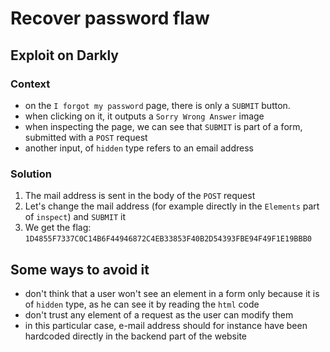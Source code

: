 # Recover password flaw

## Exploit on Darkly

### Context

* on the `I forgot my password` page, there is only a `SUBMIT` button.
* when clicking on it, it outputs a `Sorry Wrong Answer` image
* when inspecting the page, we can see that `SUBMIT` is part of a form, submitted with a `POST` request
* another input, of `hidden` type refers to an email address

### Solution

1. The mail address is sent in the body of the `POST` request
2. Let's change the mail address (for example directly in the `Elements` part of `inspect`) and `SUBMIT` it
3. We get the flag: `1D4855F7337C0C14B6F44946872C4EB33853F40B2D54393FBE94F49F1E19BBB0`

## Some ways to avoid it

* don't think that a user won't see an element in a form only because it is of `hidden` type, as he can see it by reading the `html` code
* don't trust any element of a request as the user can modify them
* in this particular case, e-mail address should for instance have been hardcoded directly in the backend part of the website